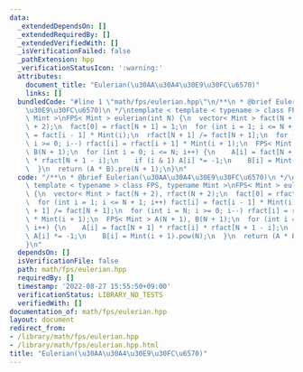```yaml
---
data:
  _extendedDependsOn: []
  _extendedRequiredBy: []
  _extendedVerifiedWith: []
  _isVerificationFailed: false
  _pathExtension: hpp
  _verificationStatusIcon: ':warning:'
  attributes:
    document_title: "Eulerian(\u30AA\u30A4\u30E9\u30FC\u6570)"
    links: []
  bundledCode: "#line 1 \"math/fps/eulerian.hpp\"\n/**\n * @brief Eulerian(\u30AA\u30A4\
    \u30E9\u30FC\u6570)\n */\ntemplate < template < typename > class FPS, typename\
    \ Mint >\nFPS< Mint > eulerian(int N) {\n  vector< Mint > fact(N + 2), rfact(N\
    \ + 2);\n  fact[0] = rfact[N + 1] = 1;\n  for (int i = 1; i <= N + 1; i++) fact[i]\
    \ = fact[i - 1] * Mint(i);\n  rfact[N + 1] /= fact[N + 1];\n  for (int i = N;\
    \ i >= 0; i--) rfact[i] = rfact[i + 1] * Mint(i + 1);\n  FPS< Mint > A(N + 1),\
    \ B(N + 1);\n  for (int i = 0; i <= N; i++) {\n    A[i] = fact[N + 1] * rfact[i]\
    \ * rfact[N + 1 - i];\n    if (i & 1) A[i] *= -1;\n    B[i] = Mint(i + 1).pow(N);\n\
    \  }\n  return (A * B).pre(N + 1);\n}\n"
  code: "/**\n * @brief Eulerian(\u30AA\u30A4\u30E9\u30FC\u6570)\n */\ntemplate <\
    \ template < typename > class FPS, typename Mint >\nFPS< Mint > eulerian(int N)\
    \ {\n  vector< Mint > fact(N + 2), rfact(N + 2);\n  fact[0] = rfact[N + 1] = 1;\n\
    \  for (int i = 1; i <= N + 1; i++) fact[i] = fact[i - 1] * Mint(i);\n  rfact[N\
    \ + 1] /= fact[N + 1];\n  for (int i = N; i >= 0; i--) rfact[i] = rfact[i + 1]\
    \ * Mint(i + 1);\n  FPS< Mint > A(N + 1), B(N + 1);\n  for (int i = 0; i <= N;\
    \ i++) {\n    A[i] = fact[N + 1] * rfact[i] * rfact[N + 1 - i];\n    if (i & 1)\
    \ A[i] *= -1;\n    B[i] = Mint(i + 1).pow(N);\n  }\n  return (A * B).pre(N + 1);\n\
    }\n"
  dependsOn: []
  isVerificationFile: false
  path: math/fps/eulerian.hpp
  requiredBy: []
  timestamp: '2022-08-27 15:55:50+09:00'
  verificationStatus: LIBRARY_NO_TESTS
  verifiedWith: []
documentation_of: math/fps/eulerian.hpp
layout: document
redirect_from:
- /library/math/fps/eulerian.hpp
- /library/math/fps/eulerian.hpp.html
title: "Eulerian(\u30AA\u30A4\u30E9\u30FC\u6570)"
---
```

